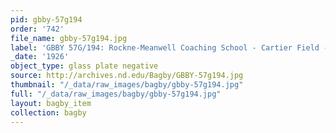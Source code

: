 ```yaml
---
pid: gbby-57g194
order: '742'
file_name: gbby-57g194.jpg
label: 'GBBY 57G/194: Rockne-Meanwell Coaching School - Cartier Field - 1926'
_date: '1926'
object_type: glass plate negative
source: http://archives.nd.edu/Bagby/GBBY-57g194.jpg
thumbnail: "/_data/raw_images/bagby/gbby-57g194.jpg"
full: "/_data/raw_images/bagby/gbby-57g194.jpg"
layout: bagby_item
collection: bagby
---
```

